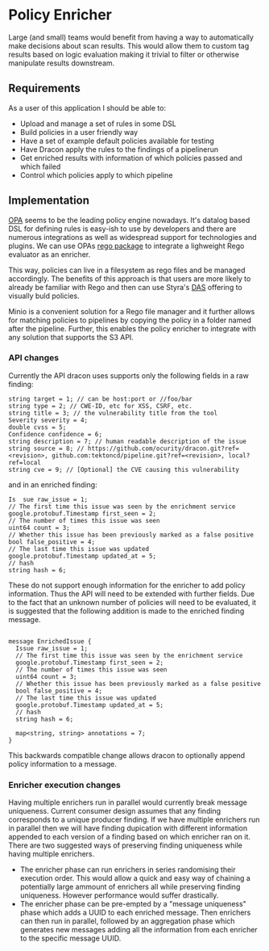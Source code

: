# Policy Enricher

Large (and small) teams would benefit from having a way to automatically make decisions about scan results.
This would allow them to custom tag results based on logic evaluation making it trivial to filter or otherwise manipulate results downstream.

## Requirements

As a user of this application I should be able to:

* Upload and manage a set of rules in some DSL
* Build policies in a user friendly way
* Have a set of example default policies available for testing
* Have Dracon apply the rules to the findings of a pipelinerun
* Get enriched results with information of which policies passed and which failed
* Control which policies apply to which pipeline

## Implementation

[OPA](https://www.openpolicyagent.org/) seems to be the leading policy engine nowadays. It's datalog based DSL for defining rules is easy-ish to use by developers and there are numerous integrations as well as widespread support for technologies and plugins.
We can use OPAs [rego package](https://pkg.go.dev/github.com/open-policy-agent/opa/rego) to integrate a lighweight Rego evaluator as an enricher.

This way, policies can live in a filesystem as rego files and be managed accordingly.
The benefits of this approach is that users are more likely to already be familiar with Rego and then can use Styra's [DAS](https://www.styra.com/press/styra-introduces-rego-policy-builder/) offering to visually buld policies.

Minio is a convenient solution for a Rego file manager and it further allows for matching policies to pipelines by copying the policy in a folder named after the pipeline. Further, this enables the policy enricher to integrate with any solution that supports the S3 API.

### API changes

Currently the API dracon uses supports only the following fields in a raw finding:

```
string target = 1; // can be host:port or //foo/bar
string type = 2; // CWE-ID, etc for XSS, CSRF, etc.
string title = 3; // the vulnerability title from the tool
Severity severity = 4;
double cvss = 5;
Confidence confidence = 6;
string description = 7; // human readable description of the issue
string source = 8; // https://github.com/ocurity/dracon.git?ref=<revision>, github.com:tektoncd/pipeline.git?ref=<revision>, local?ref=local
string cve = 9; // [Optional] the CVE causing this vulnerability
```

and in an enriched finding:

```
Is  sue raw_issue = 1;
// The first time this issue was seen by the enrichment service
google.protobuf.Timestamp first_seen = 2;
// The number of times this issue was seen
uint64 count = 3;
// Whether this issue has been previously marked as a false positive
bool false_positive = 4;
// The last time this issue was updated
google.protobuf.Timestamp updated_at = 5;
// hash
string hash = 6;
```

These do not support enough information for the enricher to add policy information.
Thus the API will need to be extended with further fields. Due to the fact that an unknown number of policies will need to be evaluated, it is suggested that the following addition is made to the enriched finding message.

```

message EnrichedIssue {
  Issue raw_issue = 1;
  // The first time this issue was seen by the enrichment service
  google.protobuf.Timestamp first_seen = 2;
  // The number of times this issue was seen
  uint64 count = 3;
  // Whether this issue has been previously marked as a false positive
  bool false_positive = 4;
  // The last time this issue was updated
  google.protobuf.Timestamp updated_at = 5;
  // hash
  string hash = 6;

  map<string, string> annotations = 7;
}

```

This backwards compatible change allows dracon to optionally append policy information to a message.

### Enricher execution changes

Having multiple enrichers run in parallel would currently break message uniqueness.
Current consumer design assumes that any finding corresponds to a unique producer finding.
If we have multiple enrichers run in parallel then we will have finding dupication with different information appended to each version of a finding based on which enricher ran on it.
There are two suggested ways of preserving finding uniqueness while having multiple enrichers.

* The enricher phase can run enrichers in series randomising their execution order.
This would allow a quick and easy way of chaining a potentially large ammount of enrichers all while preserving finding uniqueness.
However performance would suffer drastically.
* The enricher phase can be pre-empted by a "message uniqueness" phase which adds a UUID to each enriched message.
Then enrichers can then run in parallel, followed by an aggregation phase which generates new messages adding all the information from each enricher to the specific message UUID.

